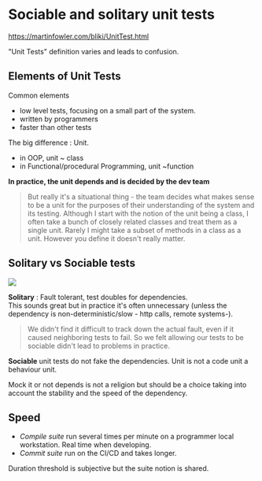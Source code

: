 # Sociable and solitary unit tests
https://martinfowler.com/bliki/UnitTest.html

"Unit Tests" definition varies and leads to confusion.

## Elements of Unit Tests

Common elements
* low level tests, focusing on a small part of the system.
* written by programmers
* faster than other tests

The big difference : Unit.
* in OOP, unit ~ class
* in Functional/procedural Programming, unit ~function

**In practice, the unit depends and is decided by the dev team**

> But really it's a situational thing - the team decides what makes sense to be a unit for the purposes of their understanding of the system and its testing. Although I start with the notion of the unit being a class, I often take a bunch of closely related classes and treat them as a single unit. Rarely I might take a subset of methods in a class as a unit. However you define it doesn't really matter.

## Solitary vs Sociable tests

![](https://martinfowler.com/bliki/images/unitTest/isolate.png)

**Solitary** : Fault tolerant, test doubles for dependencies.  
This sounds great but in practice it's often unnecessary (unless the dependency is non-deterministic/slow - http calls, remote systems-).

> We didn't find it difficult to track down the actual fault, even if it caused neighboring tests to fail. So we felt allowing our tests to be sociable didn't lead to problems in practice.

**Sociable** unit tests do not fake the dependencies. Unit is not a code unit a behaviour unit.

Mock it or not depends is not a religion but should be a choice taking into account the stability and the speed of the dependency.

## Speed

* *Compile suite* run several times per minute on a programmer local workstation. Real time when developing.
* *Commit suite* run on the CI/CD and takes longer.

Duration threshold is subjective but the suite notion is shared.
